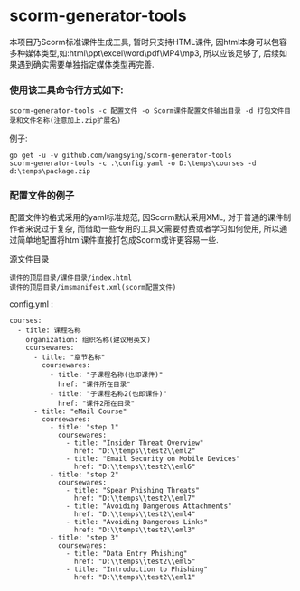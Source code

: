# scorm-generator-tools
本项目乃Scorm标准课件生成工具, 暂时只支持HTML课件, 因html本身可以包容多种媒体类型,如:html\ppt\excel\word\pdf\MP4\mp3, 所以应该足够了, 后续如果遇到确实需要单独指定媒体类型再完善.

### 使用该工具命令行方式如下:
```
scorm-generator-tools -c 配置文件 -o Scorm课件配置文件输出目录 -d 打包文件目录和文件名称(注意加上.zip扩展名)
```
例子:
```
go get -u -v github.com/wangsying/scorm-generator-tools
scorm-generator-tools -c .\config.yaml -o D:\temps\courses -d d:\temps\package.zip
```

### 配置文件的例子

配置文件的格式采用的yaml标准规范, 因Scorm默认采用XML, 对于普通的课件制作者来说过于复杂, 而借助一些专用的工具又需要付费或者学习如何使用, 所以通过简单地配置将html课件直接打包成Scorm或许更容易一些.

源文件目录
```
课件的顶层目录/课件目录/index.html
课件的顶层目录/imsmanifest.xml(scorm配置文件)
```

config.yml :
```
courses:
  - title: 课程名称
    organization: 组织名称(建议用英文)
    coursewares:
      - title: "章节名称"
        coursewares:
          - title: "子课程名称(也即课件)"
            href: "课件所在目录"
          - title: "子课程名称2(也即课件)"
            href: "课件2所在目录"
      - title: "eMail Course"
        coursewares:
          - title: "step 1"
            coursewares:
              - title: "Insider Threat Overview"
                href: "D:\\temps\\test2\\eml2"
              - title: "Email Security on Mobile Devices"
                href: "D:\\temps\\test2\\eml6"
          - title: "step 2"
            coursewares:
              - title: "Spear Phishing Threats"
                href: "D:\\temps\\test2\\eml7"
              - title: "Avoiding Dangerous Attachments"
                href: "D:\\temps\\test2\\eml4"
              - title: "Avoiding Dangerous Links"
                href: "D:\\temps\\test2\\eml3"
          - title: "step 3"
            coursewares:
              - title: "Data Entry Phishing"
                href: "D:\\temps\\test2\\eml5"
              - title: "Introduction to Phishing"
                href: "D:\\temps\\test2\\eml1"
```                
